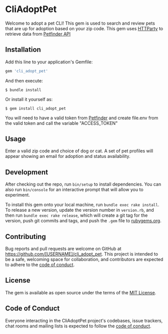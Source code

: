 # CliAdoptPet

Welcome to adopt a pet CLI! This gem is used to search and review pets that are up for adoption based on your zip code. This gem uses [HTTParty](https://github.com/jnunemaker/httparty) to retrieve data from [Petfinder API](https://www.petfinder.com/developers/v2/docs/)


## Installation

Add this line to your application's Gemfile:

```ruby
gem 'cli_adopt_pet'
```

And then execute:

    $ bundle install

Or install it yourself as:

    $ gem install cli_adopt_pet

You will need to have a valid token from [Petfinder](https://www.petfinder.com/developers/v2/docs/) and create file.env from the valid token and call the variable "ACCESS_TOKEN"

## Usage

Enter a valid zip code and choice of dog or cat. A set of pet profiles will appear showing an email for adoption and status availability.

## Development

After checking out the repo, run `bin/setup` to install dependencies. You can also run `bin/console` for an interactive prompt that will allow you to experiment.

To install this gem onto your local machine, run `bundle exec rake install`. To release a new version, update the version number in `version.rb`, and then run `bundle exec rake release`, which will create a git tag for the version, push git commits and tags, and push the `.gem` file to [rubygems.org](https://rubygems.org).

## Contributing

Bug reports and pull requests are welcome on GitHub at https://github.com/[USERNAME]/cli_adopt_pet. This project is intended to be a safe, welcoming space for collaboration, and contributors are expected to adhere to the [code of conduct](https://github.com/[USERNAME]/cli_adopt_pet/blob/master/CODE_OF_CONDUCT.md).


## License

The gem is available as open source under the terms of the [MIT License](https://opensource.org/licenses/MIT).

## Code of Conduct

Everyone interacting in the CliAdoptPet project's codebases, issue trackers, chat rooms and mailing lists is expected to follow the [code of conduct](https://github.com/[USERNAME]/cli_adopt_pet/blob/master/CODE_OF_CONDUCT.md).
